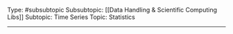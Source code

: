 Type: #subsubtopic 
Subsubtopic: [[Data Handling & Scientific Computing Libs]]
Subtopic: Time Series
Topic: Statistics

----
